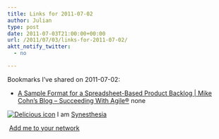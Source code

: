 ```yaml
---
title: Links for 2011-07-02
author: Julian
type: post
date: 2011-07-03T21:00:00+00:00
url: /2011/07/03/links-for-2011-07-02/
aktt_notify_twitter:
  - no

---
```

Bookmarks I&#8217;ve shared on 2011-07-02:

  * [A Sample Format for a Spreadsheet-Based Product Backlog | Mike Cohn&#8217;s Blog &#8211; Succeeding With Agile&reg;][1] 
    none</li> </ul> 
    
    <p class="deliciouslink">
      <a href="http://del.icio.us/synesthesia" title="See all my bookmarks on del.icio.us"><img src="https://www.synesthesia.co.uk/images/deliciousicon.jpg" alt="Delicious icon" /></a>&nbsp;I am <a href="http://del.icio.us/synesthesia" title="See all my bookmarks on del.icio.us">Synesthesia</a>
    </p>
    
    <p class="deliciouslink">
      <a href="http://del.icio.us/network?add=synesthesia" title="Add me to your del.icio.us network"><img src="https://www.synesthesia.co.uk/images/add.gif" alt="" /></a>&nbsp;<a href="http://del.icio.us/network?add=synesthesia" title="Add me to your del.icio.us network">Add me to your network</a>
    </p>

 [1]: http://blog.mountaingoatsoftware.com/a-sample-format-for-a-spreadsheet-based-product-backlog